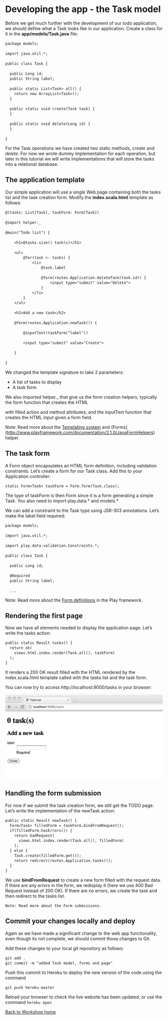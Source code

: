 <link href="index.css" rel="stylesheet" type="text/css">

# Developing the app - the Task model

  Before we get much further with the development of our todo application, we should define what a Task looks like in our application. Create a class for it in the **app/models/Task.java** file:

    package models;

    import java.util.*;

    public class Task {

      public Long id;
      public String label;

      public static List<Task> all() {
        return new ArrayList<Task>();
      }

      public static void create(Task task) {
      }

      public static void delete(Long id) {
      }

    }


  For the Task operations we have created two static methods, *create* and *delete*. For now we wrote dummy implementation for each operation, but later in this tutorial we will write implementations that will store the tasks into a relational database.
  
  
## The application template

  Our simple application will use a single Web page containing both the tasks list and the task creation form. Modify the **index.scala.html** template as follows:
  

    @(tasks: List[Task], taskForm: Form[Task])

    @import helper._

    @main("Todo list") {

        <h1>@tasks.size() task(s)</h1>

        <ul>
            @for(task <- tasks) {
                <li>
                    @task.label

                    @form(routes.Application.deleteTask(task.id)) {
                        <input type="submit" value="Delete">
                    }
                </li>
            }
        </ul>

        <h2>Add a new task</h2>

        @form(routes.Application.newTask()) {

            @inputText(taskForm("label")) 

            <input type="submit" value="Create">

        }

    }


  We changed the template signature to take 2 parameters:

  * A list of tasks to display
  * A task form

  We also imported helper._ that give us the form creation helpers, typically the form function that creates the HTML <form> with filled action and method attributes, and the inputText function that creates the HTML input given a form field.

  Note: Read more about the [Templating system](http://www.playframework.com/documentation/2.1.0/JavaTemplates) and {Forms](http://www.playframework.com/documentation/2.1.0/JavaFormHelpers) helper.

## The task form

  A Form object encapsulates an HTML form definition, including validation constraints. Let’s create a form for our Task class. Add this to your Application controller:

    static Form<Task> taskForm = Form.form(Task.class);

  The type of taskForm is then Form<Task> since it is a form generating a simple Task.
You also need to import play.data.* and models.* 

  We can add a constraint to the Task type using JSR-303 annotations. Let’s make the label field required:

    package models;

    import java.util.*;

    import play.data.validation.Constraints.*;

    public class Task {

      public Long id;

      @Required
      public String label;

      ...

Note: Read more about the [Form definitions](http://www.playframework.com/documentation/2.1.0/JavaForms) in the Play framework.

## Rendering the first page

  Now we have all elements needed to display the application page. Let’s write the tasks action:

    public static Result tasks() {
      return ok(
        views.html.index.render(Task.all(), taskForm)
      );
    }

  It renders a 200 OK result filled with the HTML rendered by the index.scala.html template called with the tasks list and the task form.

  You can now try to access http://localhost:9000/tasks in your browser:

<a href="images/07x01-play-app-task-form.png"><img src="images/07x01-play-app-task-form.png"></a>


## Handling the form submission

  For now if we submit the task creation form, we still get the TODO page. Let’s write the implementation of the newTask action:

    public static Result newTask() {
      Form<Task> filledForm = taskForm.bindFromRequest();
      if(filledForm.hasErrors()) {
        return badRequest(
          views.html.index.render(Task.all(), filledForm)
        );
      } else {
        Task.create(filledForm.get());
        return redirect(routes.Application.tasks());  
      }
    }

  We use **bindFromRequest** to create a new form filled with the request data. If there are any errors in the form, we redisplay it (here we use 400 Bad Request instead of 200 OK). If there are no errors, we create the task and then redirect to the tasks list.

    Note: Read more about the Form submissions.



## Commit your changes locally and deploy

  Again as we have made a significant change to the web app functionality, even though its not complete, we should commit those changes to Git.
  
  Add these changes to your local git repository as follows:
  
    git add .
    git commit -m "added Task model, forms and page"

  Push this commit to Heroku to deploy the new version of the code using the command
  
    git push heroku master

  Reload your browser to check the live website has been updated, or use the command `heroku open` 


[Back to Workshop home](index.html)
